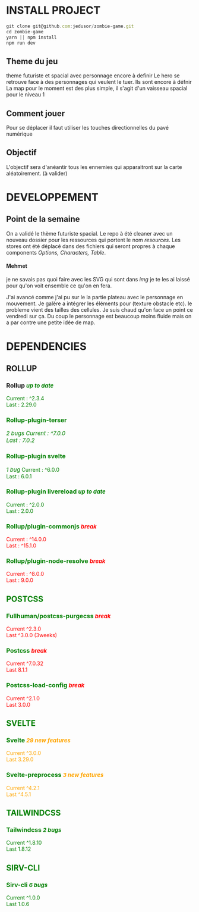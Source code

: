 # INSTALL PROJECT

```javascript
git clone git@github.com:jedusor/zombie-game.git
cd zombie-game
yarn || npm install
npm run dev
```

## Theme du jeu

theme futuriste et spacial avec personnage encore à definir 
Le hero se retrouve face à des personnages qui veulent le tuer. Ils sont encore à défnir
La map pour le moment est des plus simple, il s'agit d'un vaisseau spacial pour le niveau 1

## Comment jouer 

Pour se déplacer il faut utiliser les touches directionnelles du pavé numérique

## Objectif 

L'objectif sera d'anéantir tous les ennemies qui apparaitront sur la carte aléatoirement. (à valider)


# DEVELOPPEMENT

## Point de la semaine

On a validé le thème futuriste spacial.
Le repo à été cleaner avec un nouveau dossier pour les ressources qui portent le nom *resources*.
Les stores ont été déplacé dans des fichiers qui seront propres à chaque components *Options, Characters, Table*.

#### Mehmet
je ne savais pas quoi faire avec les SVG qui sont dans *img* je te les ai laissé pour qu'on voit ensemble ce qu'on en fera.

J'ai avancé comme j'ai pu sur le la partie plateau avec le personnage en mouvement. Je galère a intégrer les éléments pour (texture obstacle etc). le probleme vient des tailles des cellules. Je suis chaud qu'on face un point ce vendredi sur ça. 
Du coup le personnage est beaucoup moins fluide mais on a par contre une petite idée de map. 


# DEPENDENCIES 

## ROLLUP 

### Rollup <span style="color:green;font-style:italic; font-size:15px">up to date
<span style="color:green;">
Current : ^2.3.4 <br>
Last : 2.29.0

### Rollup-plugin-terser  
<span style="color:green;font-style:italic;font-size:15px">2 bugs
<span style="color:green;">
Current : ^7.0.0 <br>
Last : 7.0.2 

### Rollup-plugin svelte 
<span style="color:green;font-style:italic;font-size:15px">1 bug</span>
<span style="color:green;">
Current : ^6.0.0 <br>
Last : 6.0.1
</span>

### Rollup-plugin livereload <span style="color:green;font-style:italic;font-size:15px">up to date</span>
<span style="color:green;">
Current : ^2.0.0 <br>
Last : 2.0.0
</span>

### Rollup/plugin-commonjs  <span style="color:red;font-style:italic;font-size:15px">break</span>
<span style="color:red;">
Current : ^14.0.0 <br>
Last : ^15.1.0
</span>

### Rollup/plugin-node-resolve <span style="color:red;font-style:italic;font-size:15px"> break</span>
<span style="color:red;">
Current : ^8.0.0 <br>
Last : 9.0.0 
</span>


## POSTCSS 

### Fullhuman/postcss-purgecss <span style="color:red;font-style:italic;font-size:15px">break</span>
<span style="color:red;">
Current ^2.3.0 <br>
Last ^3.0.0 (3weeks)
</span>

### Postcss <span style="color:red;font-style:italic;font-size:15px"> break</span>
<span style="color:red;">
Current ^7.0.32 <br>
Last 8.1.1 
</span>

### Postcss-load-config <span style="color:red;font-style:italic;font-size:15px">break</span>
<span style="color:red;">
Current ^2.1.0 <br>
Last 3.0.0 
</span>

## SVELTE

### Svelte <span style="color:orange;font-style:italic;font-size:15px"> 29 new features</span>
<span style="color:orange;">
Current ^3.0.0 <br>
Last 3.29.0 
</span>

### Svelte-preprocess <span style="color:orange;font-style:italic;font-size:15px"> 3 new features</span>
<span style="color:orange;">
Current ^4.2.1 <br>
Last ^4.5.1 
</span>

## TAILWINDCSS

### Tailwindcss <span style="color:green;font-style:italic;font-size:15px">2 bugs</span>
<span style="color:green;">
Current ^1.8.10 <br>
Last 1.8.12
</span>

## SIRV-CLI

### Sirv-cli <span style="color:green;font-style:italic;font-size:15px">6 bugs</span>
<span style="color:green;">
Current ^1.0.0 <br>
Last 1.0.6 
</span>





















